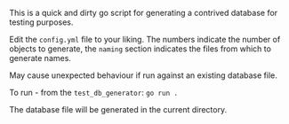 This is a quick and dirty go script for generating a contrived database for testing purposes.

Edit the `config.yml` file to your liking. The numbers indicate the number of objects to generate, the `naming` section indicates the files from which to generate names.

May cause unexpected behaviour if run against an existing database file.

To run - from the `test_db_generator`:
`go run .`

The database file will be generated in the current directory.